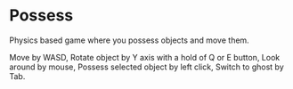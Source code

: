# Possess
Physics based game where you possess objects and move them.

Move by WASD,
Rotate object by Y axis with a hold of Q or E button,
Look around by mouse,
Possess selected object by left click,
Switch to ghost by Tab.
